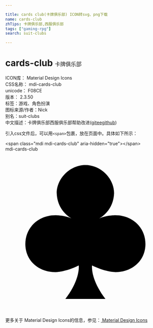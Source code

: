 ```yaml
---

title: cards club(卡牌俱乐部) ICON转svg、png下载
name: cards-club
zhTips: 卡牌俱乐部,西服俱乐部
tags: ["gaming-rpg"]
search: suit-clubs

---
```


# cards-club  <small style="font-size: 60%;font-weight: 100">卡牌俱乐部</small>


<div class="detail-page">
<p>
<span>
ICON库：
<span class="badge-secondary badge">Material Design Icons</span> 
</span>
<br/>
<span>
CSS名称：
<span class="badge-secondary badge">mdi-cards-club</span> 
</span>
<br/>
<span>
unicode：
<span class="badge-secondary badge">F08CE</span> 
<copy-btn content='F08CE' btn-title=""></copy-btn>
<copy-btn :content='String.fromCodePoint(parseInt("F08CE", 16))' btn-title="复制U"></copy-btn>
</span>
<br/>
<span>
版本：
<span class="badge-secondary badge">2.3.50</span> 
</span><br/><span>标签：<span class="badge-light badge"><router-link to="/tags/gaming-rpg.html">游戏、角色扮演</router-link></span></span>
<br/>
<span>图标来源/作者：<span class="badge-light badge">Nick</span></span> 
<br/>
<span>别名：<span class="badge-light badge">suit-clubs</span></span><br/><span class="zh-detail">中文描述：<span class="badge-primary badge">卡牌俱乐部</span><span class="badge-primary badge">西服俱乐部</span><span class="help-link"><span>帮助改进</span>(<a href="https://gitee.com/liuwave/icon-helper/edit/master/json/material/cards-club.json" target="_blank" rel="noopener noreferrer">gitee</a><a href="https://github.com/liuwave/icon-helper/edit/master/json/material/cards-club.json" target="_blank" rel="noopener noreferrer">github</a></span>)</span><br/>
</p>
</div>
<div class="alert alert-dark">
  <i class="mdi mdi-cards-club mdi-48px"></i>
  <i class="mdi mdi-cards-club mdi-36px"></i>
  <i class="mdi mdi-cards-club mdi-24px"></i>
  <i class="mdi mdi-cards-club mdi-18px"></i>
</div>
<div>
  <p>引入css文件后，可以用<code>&lt;span&gt;</code>包裹，放在页面中。具体如下所示：    
  </p>
  <div class="alert alert-primary" style="font-size: 14px">
    &lt;span class="mdi mdi-cards-club" aria-hidden="true"&gt;&lt;/span&gt;
    <copy-btn content='<span class="mdi mdi-cards-club" aria-hidden="true"></span>'></copy-btn>
  </div>
  <div class="alert alert-secondary">
    <i class="mdi mdi-cards-club"
    style="font-size: 24px"
    aria-hidden="true"></i> mdi-cards-club
    <copy-btn content="mdi-cards-club" btn-title="复制图标名称"></copy-btn>
  </div>
</div>
<div id="svg" class="svg-wrap">
<svg xmlns="http://www.w3.org/2000/svg" viewBox="0 0 24 24"><path d="M12,2C14.3,2 16.3,4 16.3,6.2C16.21,8.77 14.34,9.83 14.04,10C15.04,9.5 16.5,9.5 16.5,9.5C19,9.5 21,11.3 21,13.8C21,16.3 19,18 16.5,18C16.5,18 15,18 13,17C13,17 12.7,19 15,22H9C11.3,19 11,17 11,17C9,18 7.5,18 7.5,18C5,18 3,16.3 3,13.8C3,11.3 5,9.5 7.5,9.5C7.5,9.5 8.96,9.5 9.96,10C9.66,9.83 7.79,8.77 7.7,6.2C7.7,4 9.7,2 12,2Z" /></svg>
</div>
<detail full-name='mdi-cards-club'></detail>
    
<div><p>更多关于 Material Design Icons的信息，参见：<a target="_blank" href="https://iconhelper.cn/material.html"> Material Design Icons</a>
</p></div>
